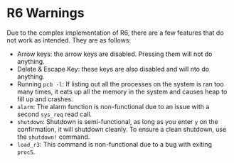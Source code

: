 # R6 Warnings
Due to the complex implementation of R6, there are a few features that do not work as intended. They are as follows:
- Arrow keys: the arrow keys are disabled. Pressing them will not do anything. 
- Delete & Escape Key: these keys are also disabled and will nto do anything.
- Running `pcb -l`: If listing out all the processes on the system is ran too many times, it eats up all the memory in the system and causes heap to fill up and crashes.
- `alarm`: The alarm function is non-functional due to an issue with a second `sys_req` read call.
- `shutdown`: Shutdown is semi-functional, as long as you enter `y` on the confirmation, it will shutdown cleanly. To ensure a clean shutdown, use the `shutdown!` command.
- `load_r3`: This command is non-functional due to a bug with exiting `proc5`.